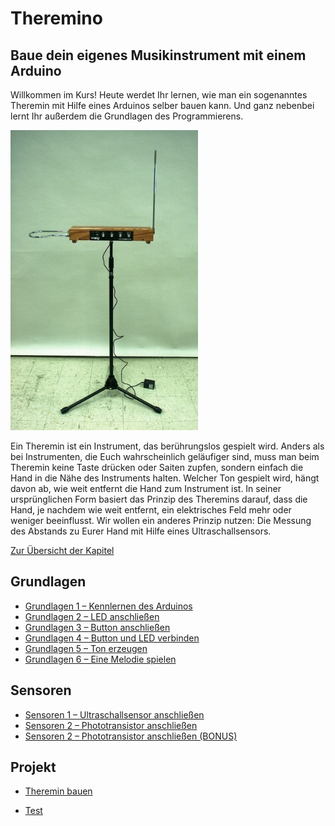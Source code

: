 # Theremino 

##  Baue dein eigenes Musikinstrument mit einem Arduino

Willkommen im Kurs! Heute werdet Ihr lernen, wie man ein sogenanntes Theremin mit Hilfe eines Arduinos selber bauen kann. Und ganz nebenbei lernt Ihr außerdem die Grundlagen des Programmierens.
<p align="left"><img src="img/Theremin.jpg" width="300" alt="Theremin"></p>
Ein Theremin ist ein Instrument, das berührungslos gespielt wird. Anders als bei Instrumenten, die Euch wahrscheinlich geläufiger sind, muss man beim Theremin keine Taste drücken oder Saiten zupfen, sondern einfach die Hand in die Nähe des Instruments halten. Welcher Ton gespielt wird, hängt davon ab, wie weit entfernt die Hand zum Instrument ist. In seiner ursprünglichen Form basiert das Prinzip des Theremins darauf, dass die Hand, je nachdem wie weit entfernt, ein elektrisches Feld mehr oder weniger beeinflusst. Wir wollen ein anderes Prinzip nutzen: Die Messung des Abstands zu Eurer Hand mit Hilfe eines Ultraschallsensors. 

 
[Zur Übersicht der Kapitel](Kapiteluebersicht)

## Grundlagen

- [Grundlagen 1 – Kennlernen des Arduinos](Grundlagen1)
- [Grundlagen 2 – LED anschließen](Grundlagen2)
- [Grundlagen 3 – Button anschließen](Grundlagen3)
- [Grundlagen 4 – Button und LED verbinden](Grundlagen4)
- [Grundlagen 5 – Ton erzeugen](Grundlagen5)
- [Grundlagen 6 – Eine Melodie spielen](Grundlagen6)

## Sensoren

- [Sensoren 1 – Ultraschallsensor anschließen](Sensoren)
- [Sensoren 2 – Phototransistor anschließen](Sensoren1)
- [Sensoren 2 – Phototransistor anschließen (BONUS)](Sensoren2)

## Projekt

- [Theremin bauen](Theremin)

- [Test](testseite)